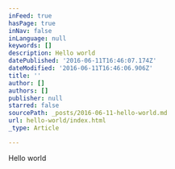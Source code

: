 ```yaml
---
inFeed: true
hasPage: true
inNav: false
inLanguage: null
keywords: []
description: Hello world
datePublished: '2016-06-11T16:46:07.174Z'
dateModified: '2016-06-11T16:46:06.906Z'
title: ''
author: []
authors: []
publisher: null
starred: false
sourcePath: _posts/2016-06-11-hello-world.md
url: hello-world/index.html
_type: Article

---
```

Hello world
